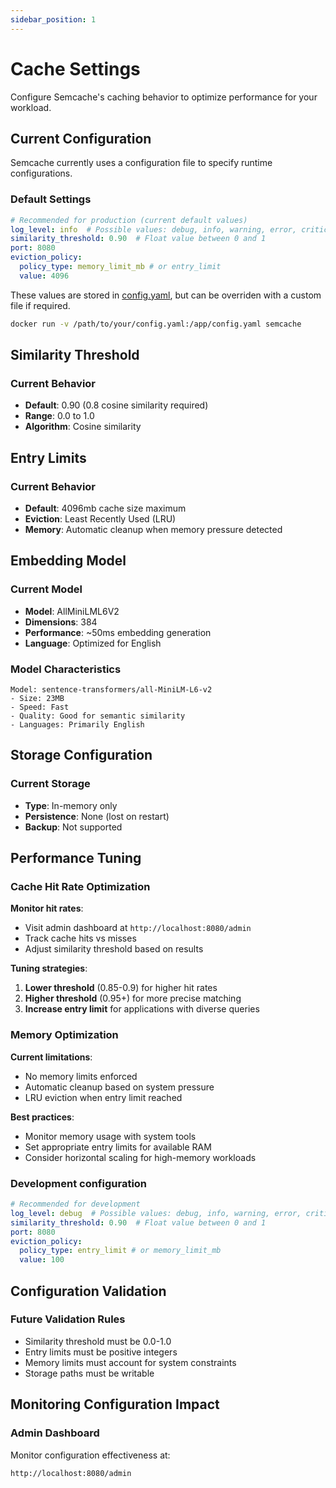```yaml
---
sidebar_position: 1
---
```


# Cache Settings

Configure Semcache's caching behavior to optimize performance for your workload.

## Current Configuration

Semcache currently uses a configuration file to specify runtime configurations.

### Default Settings
```yaml
# Recommended for production (current default values)
log_level: info  # Possible values: debug, info, warning, error, critical
similarity_threshold: 0.90  # Float value between 0 and 1
port: 8080
eviction_policy:
  policy_type: memory_limit_mb # or entry_limit
  value: 4096
```

These values are stored in [config.yaml](https://github.com/sensoris/semcache/blob/master/config.yaml), but can be overriden with a custom file if required.
```bash
docker run -v /path/to/your/config.yaml:/app/config.yaml semcache
```

## Similarity Threshold

### Current Behavior
- **Default**: 0.90 (0.8 cosine similarity required)
- **Range**: 0.0 to 1.0
- **Algorithm**: Cosine similarity


## Entry Limits

### Current Behavior
- **Default**: 4096mb cache size maximum
- **Eviction**: Least Recently Used (LRU)
- **Memory**: Automatic cleanup when memory pressure detected


## Embedding Model

### Current Model
- **Model**: AllMiniLML6V2
- **Dimensions**: 384
- **Performance**: ~50ms embedding generation
- **Language**: Optimized for English

### Model Characteristics

```
Model: sentence-transformers/all-MiniLM-L6-v2
- Size: 23MB
- Speed: Fast
- Quality: Good for semantic similarity
- Languages: Primarily English
```


## Storage Configuration

### Current Storage
- **Type**: In-memory only
- **Persistence**: None (lost on restart)
- **Backup**: Not supported


## Performance Tuning

### Cache Hit Rate Optimization

**Monitor hit rates**:
- Visit admin dashboard at `http://localhost:8080/admin`
- Track cache hits vs misses
- Adjust similarity threshold based on results

**Tuning strategies**:
1. **Lower threshold** (0.85-0.9) for higher hit rates
2. **Higher threshold** (0.95+) for more precise matching
3. **Increase entry limit** for applications with diverse queries

### Memory Optimization

**Current limitations**:
- No memory limits enforced
- Automatic cleanup based on system pressure
- LRU eviction when entry limit reached

**Best practices**:
- Monitor memory usage with system tools
- Set appropriate entry limits for available RAM
- Consider horizontal scaling for high-memory workloads


### Development configuration
```yaml
# Recommended for development
log_level: debug  # Possible values: debug, info, warning, error, critical
similarity_threshold: 0.90  # Float value between 0 and 1
port: 8080
eviction_policy:
  policy_type: entry_limit # or memory_limit_mb
  value: 100
```


## Configuration Validation

### Future Validation Rules
- Similarity threshold must be 0.0-1.0
- Entry limits must be positive integers
- Memory limits must account for system constraints
- Storage paths must be writable

## Monitoring Configuration Impact

### Admin Dashboard
Monitor configuration effectiveness at:
```
http://localhost:8080/admin
```

